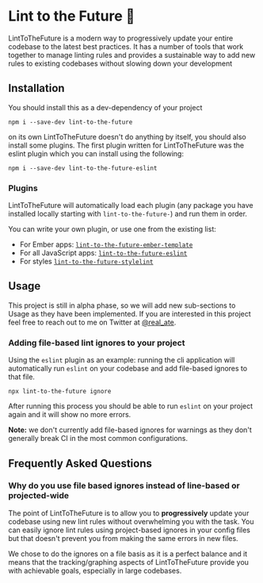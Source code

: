 # Lint to the Future 🚀

LintToTheFuture is a modern way to progressively update your entire codebase to the latest best practices. It has a number of tools that work together to manage linting rules and provides a sustainable way to add new rules to existing codebases without slowing down your development

## Installation

You should install this as a dev-dependency of your project

```
npm i --save-dev lint-to-the-future
```

on its own LintToTheFuture doesn't do anything by itself, you should also install some plugins. The first plugin written for LintToTheFuture was the eslint plugin which you can install using the following:

```
npm i --save-dev lint-to-the-future-eslint
```

### Plugins

LintToTheFuture will automatically load each plugin (any package you have installed locally starting with `lint-to-the-future-`) and run them in order.

You can write your own plugin, or use one from the existing list:
- For Ember apps: [`lint-to-the-future-ember-template`](https://github.com/mansona/lint-to-the-future-ember-template)
- For all JavaScript apps: [`lint-to-the-future-eslint`](https://github.com/mansona/lint-to-the-future-eslint)
- For styles [`lint-to-the-future-stylelint`](https://github.com/mansona/lint-to-the-future-stylelint)

## Usage

This project is still in alpha phase, so we will add new sub-sections to Usage as they have been implemented. If you are interested in this project feel free to reach out to me on Twitter at [@real_ate](https://twitter.com/real_ate).

### Adding file-based lint ignores to your project

Using the `eslint` plugin as an example: running the cli application will automatically run `eslint` on your codebase and add file-based ignores to that file.

```
npx lint-to-the-future ignore
```

After running this process you should be able to run `eslint` on your project again and it will show no more errors.

**Note:** we don't currently add file-based ignores for warnings as they don't generally break CI in the most common configurations.

## Frequently Asked Questions

### Why do you use file based ignores instead of line-based or projected-wide

The point of LintToTheFuture is to allow you to **progressively** update your codebase using new lint rules without overwhelming you with the task. You can easily ignore lint rules using project-based ignores in your config files but that doesn't prevent you from making the same errors in new files.

We chose to do the ignores on a file basis as it is a perfect balance and it means that the tracking/graphing aspects of LintToTheFuture provide you with achievable goals, especially in large codebases.
